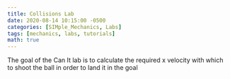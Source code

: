 ```yaml
---
title: Collisions Lab
date: 2020-08-14 10:15:00 -0500
categories: [SIMple_Mechanics, Labs]
tags: [mechanics, labs, tutorials]
math: true
---
```


The goal of the Can It lab is to calculate the required x velocity with which to shoot the ball in order to land it in the goal
